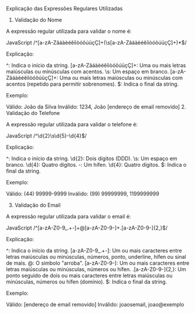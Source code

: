 Explicação das Expressões Regulares Utilizadas
1. Validação do Nome

A expressão regular utilizada para validar o nome é:

JavaScript
/^[a-zA-ZãáàèéêíìòóõúüçÇ]+(\s[a-zA-ZãáàèéêíìòóõúüçÇ]+)*$/

Explicação:

^: Indica o início da string.
[a-zA-ZãáàèéêíìòóõúüçÇ]+: Uma ou mais letras maiúsculas ou minúsculas com acentos.
\s: Um espaço em branco.
[a-zA-ZãáàèéêíìòóõúüçÇ]+: Uma ou mais letras maiúsculas ou minúsculas com acentos (repetido para permitir sobrenomes).
$: Indica o final da string.

Exemplo:

Válido: João da Silva
Inválido: 1234, João [endereço de email removido]
2. Validação do Telefone

A expressão regular utilizada para validar o telefone é:

JavaScript
/^\d{2}\s\d{5}-\d{4}$/


Explicação:

^: Indica o início da string.
\d{2}: Dois dígitos (DDD).
\s: Um espaço em branco.
\d{4}: Quatro dígitos.
-: Um hífen.
\d{4}: Quatro dígitos.
$: Indica o final da string.

Exemplo:

Válido: (44) 99999-9999
Inválido: (99) 99999999, 1199999999


3. Validação do Email

A expressão regular utilizada para validar o email é:

JavaScript
/^[a-zA-Z0-9_.+-]+@[a-zA-Z0-9-]+\.[a-zA-Z0-9-]{2,}$/


Explicação:

^: Indica o início da string.
[a-zA-Z0-9_.+-]: Um ou mais caracteres entre letras maiúsculas ou minúsculas, números, ponto, underline, hífen ou sinal de mais.
@: O símbolo "arroba".
[a-zA-Z0-9-]: Um ou mais caracteres entre letras maiúsculas ou minúsculas, números ou hífen.
\.[a-zA-Z0-9-]{2,}: Um ponto seguido de dois ou mais caracteres entre letras maiúsculas ou minúsculas, números ou hífen (domínio).
$: Indica o final da string.

Exemplo:

Válido: [endereço de email removido]
Inválido: joaosemail, joao@exemplo
